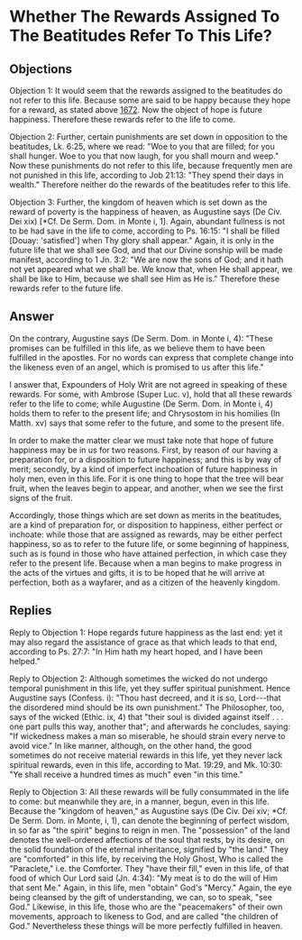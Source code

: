 # Whether The Rewards Assigned To The Beatitudes Refer To This Life?

## Objections

Objection 1: It would seem that the rewards assigned to the beatitudes do not refer to this life. Because some are said to be happy because they hope for a reward, as stated above [1672](A[1]). Now the object of hope is future happiness. Therefore these rewards refer to the life to come.

Objection 2: Further, certain punishments are set down in opposition to the beatitudes, Lk. 6:25, where we read: "Woe to you that are filled; for you shall hunger. Woe to you that now laugh, for you shall mourn and weep." Now these punishments do not refer to this life, because frequently men are not punished in this life, according to Job 21:13: "They spend their days in wealth." Therefore neither do the rewards of the beatitudes refer to this life.

Objection 3: Further, the kingdom of heaven which is set down as the reward of poverty is the happiness of heaven, as Augustine says (De Civ. Dei xix) [*Cf. De Serm. Dom. in Monte i, 1]. Again, abundant fullness is not to be had save in the life to come, according to Ps. 16:15: "I shall be filled [Douay: 'satisfied'] when Thy glory shall appear." Again, it is only in the future life that we shall see God, and that our Divine sonship will be made manifest, according to 1 Jn. 3:2: "We are now the sons of God; and it hath not yet appeared what we shall be. We know that, when He shall appear, we shall be like to Him, because we shall see Him as He is." Therefore these rewards refer to the future life.

## Answer

On the contrary, Augustine says (De Serm. Dom. in Monte i, 4): "These promises can be fulfilled in this life, as we believe them to have been fulfilled in the apostles. For no words can express that complete change into the likeness even of an angel, which is promised to us after this life."

I answer that, Expounders of Holy Writ are not agreed in speaking of these rewards. For some, with Ambrose (Super Luc. v), hold that all these rewards refer to the life to come; while Augustine (De Serm. Dom. in Monte i, 4) holds them to refer to the present life; and Chrysostom in his homilies (In Matth. xv) says that some refer to the future, and some to the present life.

In order to make the matter clear we must take note that hope of future happiness may be in us for two reasons. First, by reason of our having a preparation for, or a disposition to future happiness; and this is by way of merit; secondly, by a kind of imperfect inchoation of future happiness in holy men, even in this life. For it is one thing to hope that the tree will bear fruit, when the leaves begin to appear, and another, when we see the first signs of the fruit.

Accordingly, those things which are set down as merits in the beatitudes, are a kind of preparation for, or disposition to happiness, either perfect or inchoate: while those that are assigned as rewards, may be either perfect happiness, so as to refer to the future life, or some beginning of happiness, such as is found in those who have attained perfection, in which case they refer to the present life. Because when a man begins to make progress in the acts of the virtues and gifts, it is to be hoped that he will arrive at perfection, both as a wayfarer, and as a citizen of the heavenly kingdom.

## Replies

Reply to Objection 1: Hope regards future happiness as the last end: yet it may also regard the assistance of grace as that which leads to that end, according to Ps. 27:7: "In Him hath my heart hoped, and I have been helped."

Reply to Objection 2: Although sometimes the wicked do not undergo temporal punishment in this life, yet they suffer spiritual punishment. Hence Augustine says (Confess. i): "Thou hast decreed, and it is so, Lord---that the disordered mind should be its own punishment." The Philosopher, too, says of the wicked (Ethic. ix, 4) that "their soul is divided against itself . . . one part pulls this way, another that"; and afterwards he concludes, saying: "If wickedness makes a man so miserable, he should strain every nerve to avoid vice." In like manner, although, on the other hand, the good sometimes do not receive material rewards in this life, yet they never lack spiritual rewards, even in this life, according to Mat. 19:29, and Mk. 10:30: "Ye shall receive a hundred times as much" even "in this time."

Reply to Objection 3: All these rewards will be fully consummated in the life to come: but meanwhile they are, in a manner, begun, even in this life. Because the "kingdom of heaven," as Augustine says (De Civ. Dei xiv; *Cf. De Serm. Dom. in Monte, i, 1), can denote the beginning of perfect wisdom, in so far as "the spirit" begins to reign in men. The "possession" of the land denotes the well-ordered affections of the soul that rests, by its desire, on the solid foundation of the eternal inheritance, signified by "the land." They are "comforted" in this life, by receiving the Holy Ghost, Who is called the "Paraclete," i.e. the Comforter. They "have their fill," even in this life, of that food of which Our Lord said (Jn. 4:34): "My meat is to do the will of Him that sent Me." Again, in this life, men "obtain" God's "Mercy." Again, the eye being cleansed by the gift of understanding, we can, so to speak, "see God." Likewise, in this life, those who are the "peacemakers" of their own movements, approach to likeness to God, and are called "the children of God." Nevertheless these things will be more perfectly fulfilled in heaven.